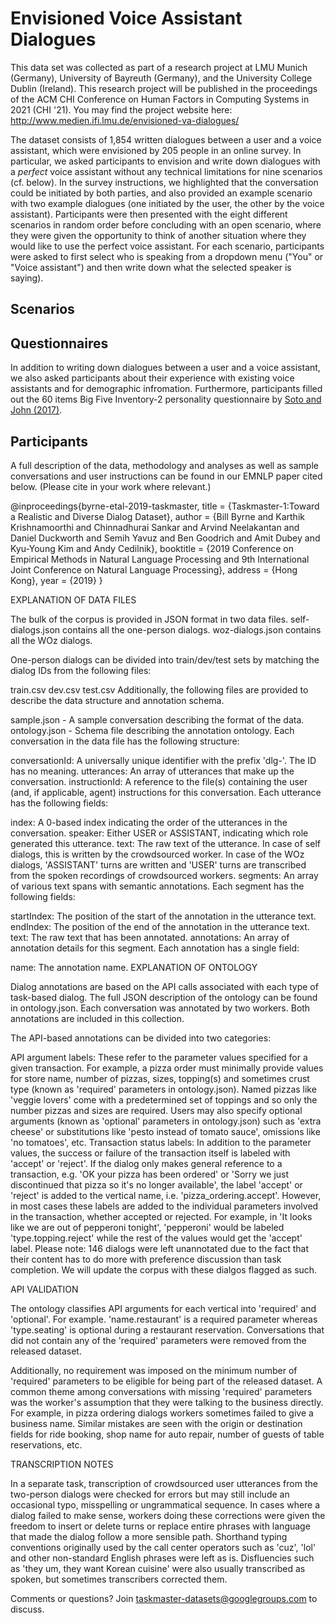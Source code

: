 # Envisioned Voice Assistant Dialogues

This data set was collected as part of a research project at LMU Munich (Germany), University of Bayreuth (Germany), and the University College Dublin (Ireland). This research project will be published in the proceedings of the ACM CHI Conference on Human Factors in Computing Systems in 2021 (CHI '21). You may find the project website here: http://www.medien.ifi.lmu.de/envisioned-va-dialogues/

The dataset consists of 1,854 written dialogues between a user and a voice assistant, which were envisioned by 205 people in an online survey. In particular, we asked participants to envision and write down dialogues with a *perfect* voice assistant without any technical limitations for nine scenarios (cf. below). In the survey instructions, we highlighted that the conversation could be initiated by both parties, and also provided an example scenario with two example dialogues (one initiated by the user, the other by the voice assistant). Participants were then presented with the eight different scenarios in random order before concluding with an open scenario, where they were given the opportunity to think of another situation where they would like to use the perfect voice assistant. For each scenario, participants were asked to first select who is speaking from a dropdown menu ("You" or "Voice assistant") and then write down what the selected speaker is saying).

## Scenarios

## Questionnaires
In addition to writing down dialogues between a user and a voice assistant, we also asked participants about their experience with existing voice assistants and for demographic infromation. Furthermore, participants filled out the 60 items Big Five Inventory-2 personality questionnaire by <a href="https://psycnet.apa.org/record/2016-17156-001">Soto and John (2017)</a>. 

## Participants


A full description of the data, methodology and analyses as well as sample conversations and user instructions can be found in our EMNLP paper cited below. (Please cite in your work where relevant.)

@inproceedings{byrne-etal-2019-taskmaster, title = {Taskmaster-1:Toward a Realistic and Diverse Dialog Dataset}, author = {Bill Byrne and Karthik Krishnamoorthi and Chinnadhurai Sankar and Arvind Neelakantan and Daniel Duckworth and Semih Yavuz and Ben Goodrich and Amit Dubey and Kyu-Young Kim and Andy Cedilnik}, booktitle = {2019 Conference on Empirical Methods in Natural Language Processing and 9th International Joint Conference on Natural Language Processing}, address = {Hong Kong}, year = {2019} }

EXPLANATION OF DATA FILES

The bulk of the corpus is provided in JSON format in two data files. self-dialogs.json contains all the one-person dialogs. woz-dialogs.json contains all the WOz dialogs.

One-person dialogs can be divided into train/dev/test sets by matching the dialog IDs from the following files:

train.csv
dev.csv
test.csv
Additionally, the following files are provided to describe the data structure and annotation schema.

sample.json - A sample conversation describing the format of the data.
ontology.json - Schema file describing the annotation ontology.
Each conversation in the data file has the following structure:

conversationId: A universally unique identifier with the prefix 'dlg-'. The ID has no meaning.
utterances: An array of utterances that make up the conversation.
instructionId: A reference to the file(s) containing the user (and, if applicable, agent) instructions for this conversation.
Each utterance has the following fields:

index: A 0-based index indicating the order of the utterances in the conversation.
speaker: Either USER or ASSISTANT, indicating which role generated this utterance.
text: The raw text of the utterance. In case of self dialogs, this is written by the crowdsourced worker. In case of the WOz dialogs, 'ASSISTANT' turns are written and 'USER' turns are transcribed from the spoken recordings of crowdsourced workers.
segments: An array of various text spans with semantic annotations.
Each segment has the following fields:

startIndex: The position of the start of the annotation in the utterance text.
endIndex: The position of the end of the annotation in the utterance text.
text: The raw text that has been annotated.
annotations: An array of annotation details for this segment.
Each annotation has a single field:

name: The annotation name.
EXPLANATION OF ONTOLOGY

Dialog annotations are based on the API calls associated with each type of task-based dialog. The full JSON description of the ontology can be found in ontology.json. Each conversation was annotated by two workers. Both annotations are included in this collection.

The API-based annotations can be divided into two categories:

API argument labels: These refer to the parameter values specified for a given transaction. For example, a pizza order must minimally provide values for store name, number of pizzas, sizes, topping(s) and sometimes crust type (known as 'required' parameters in ontology.json). Named pizzas like 'veggie lovers' come with a predetermined set of toppings and so only the number pizzas and sizes are required. Users may also specify optional arguments (known as 'optional' parameters in ontology.json) such as 'extra cheese' or substitutions like 'pesto instead of tomato sauce', omissions like 'no tomatoes', etc.
Transaction status labels: In addition to the parameter values, the success or failure of the transaction itself is labeled with 'accept' or 'reject'. If the dialog only makes general reference to a transaction, e.g. 'OK your pizza has been ordered' or 'Sorry we just discontinued that pizza so it's no longer available', the label 'accept' or 'reject' is added to the vertical name, i.e. 'pizza_ordering.accept'. However, in most cases these labels are added to the individual parameters involved in the transaction, whether accepted or rejected. For example, in 'It looks like we are out of pepperoni tonight', 'pepperoni' would be labeled 'type.topping.reject' while the rest of the values would get the 'accept' label.
Please note: 146 dialogs were left unannotated due to the fact that their content has to do more with preference discussion than task completion. We will update the corpus with these dialgos flagged as such.

API VALIDATION

The ontology classifies API arguments for each vertical into 'required' and 'optional'. For example. 'name.restaurant' is a required parameter whereas 'type.seating' is optional during a restaurant reservation. Conversations that did not contain any of the 'required' parameters were removed from the released dataset.

Additionally, no requirement was imposed on the minimum number of 'required' parameters to be eligible for being part of the released dataset. A common theme among conversations with missing 'required' parameters was the worker's assumption that they were talking to the business directly. For example, in pizza ordering dialogs workers sometimes failed to give a business name. Similar mistakes are seen with the origin or destination fields for ride booking, shop name for auto repair, number of guests of table reservations, etc.

TRANSCRIPTION NOTES

In a separate task, transcription of crowdsourced user utterances from the two-person dialogs were checked for errors but may still include an occasional typo, misspelling or ungrammatical sequence. In cases where a dialog failed to make sense, workers doing these corrections were given the freedom to insert or delete turns or replace entire phrases with language that made the dialog follow a more sensible path. Shorthand typing conventions originally used by the call center operators such as 'cuz', 'lol' and other non-standard English phrases were left as is. Disfluencies such as 'they um, they want Korean cuisine' were also usually transcribed as spoken, but sometimes transcribers corrected them.

Comments or questions? Join taskmaster-datasets@googlegroups.com to discuss.
